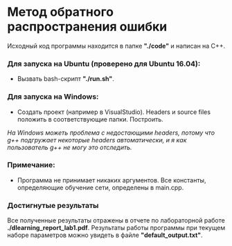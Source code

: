 # Метод обратного распространения ошибки

Исходный код программы находится в папке **"./code"** и написан на C++.

### Для запуска на Ubuntu (проверено для Ubuntu 16.04):
- Вызвать bash-скрипт **"./run.sh"**.

### Для запуска на Windows:
- Создать проект (например в VisualStudio). Headers и source files положить в соответствующие папки. Построить.

*На Windows можеть проблема с недостающими headers, потому что g++ подгружает некоторые headers автоматически, и я как пользователь g++ не могу это отследить.*

### Примечание:
- Программа не принимает никаких аргументов. Все константы, определяющие обучение сети, определены в main.cpp.

### Достигнутые результаты
Все полученные результаты отражены в отчете по лабораторной работе **./dlearning_report_lab1.pdf**. Результаты работы программы при текущем наборе параметров можно увидеть в файле **"default_output.txt"**.
